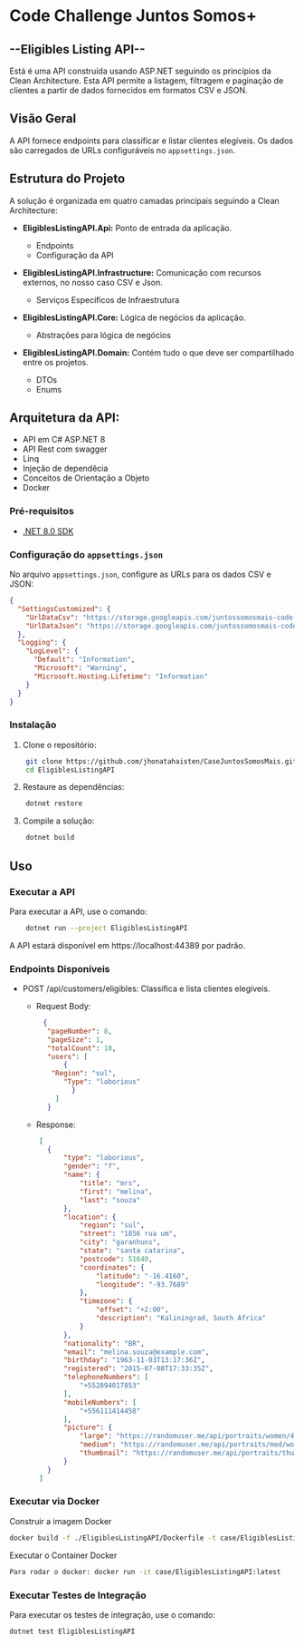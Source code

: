 # Code Challenge Juntos Somos+
## --Eligibles Listing API--

Está é uma API construída usando ASP.NET seguindo os princípios da Clean Architecture. Esta API permite a listagem, filtragem e paginação de clientes a partir de dados fornecidos em formatos CSV e JSON.

## Visão Geral

A API fornece endpoints para classificar e listar clientes elegíveis. Os dados são carregados de URLs configuráveis no `appsettings.json`.

## Estrutura do Projeto

A solução é organizada em quatro camadas principais seguindo a Clean Architecture:

- **EligiblesListingAPI.Api:** Ponto de entrada da aplicação.
  - Endpoints 
  - Configuração da API

- **EligiblesListingAPI.Infrastructure:** Comunicação com recursos externos, no nosso caso CSV e Json. 
  - Serviços Específicos de Infraestrutura

- **EligiblesListingAPI.Core:** Lógica de negócios da aplicação.  
  - Abstrações para lógica de negócios

- **EligiblesListingAPI.Domain:** Contém tudo o que deve ser compartilhado entre os projetos.
  - DTOs
  - Enums

## Arquitetura da API:
   - API em C# ASP.NET 8
   - API Rest com swagger
   - Linq
   - Injeção de dependêcia
   - Conceitos de Orientação a Objeto
   - Docker

### Pré-requisitos

- [.NET 8.0 SDK](https://dotnet.microsoft.com/download/dotnet/8.0)

### Configuração do `appsettings.json`

No arquivo `appsettings.json`, configure as URLs para os dados CSV e JSON:

```json
{
  "SettingsCustomized": {
    "UrlDataCsv": "https://storage.googleapis.com/juntossomosmais-code-challenge/input-backend.csv",
    "UrlDataJson": "https://storage.googleapis.com/juntossomosmais-code-challenge/input-backend.json"
  },
  "Logging": {
    "LogLevel": {
      "Default": "Information",
      "Microsoft": "Warning",
      "Microsoft.Hosting.Lifetime": "Information"
    }
  }
}
```
### Instalação

1. Clone o repositório:
```bash
    git clone https://github.com/jhonatahaisten/CaseJuntosSomosMais.git
    cd EligiblesListingAPI
```

2. Restaure as dependências:
```bash
    dotnet restore
```

3. Compile a solução:
```bash
    dotnet build
```

## Uso
### Executar a API

Para executar a API, use o comando:
```bash
    dotnet run --project EligiblesListingAPI
```

A API estará disponível em https://localhost:44389 por padrão.

### Endpoints Disponíveis
- POST /api/customers/eligibles: Classifica e lista clientes elegíveis.

  - Request Body:

  ```json
       {
        "pageNumber": 8,
        "pageSize": 1,
        "totalCount": 10,
        "users": [
      		{
         "Region": "sul",
      		"Type": "laborious"
		      }
          ]  
        }
  ```
  - Response:

  ```json
      [
    	{
    		"type": "laborious",
    		"gender": "f",
    		"name": {
    			"title": "mrs",
    			"first": "melina",
    			"last": "souza"
    		},
    		"location": {
    			"region": "sul",
    			"street": "1856 rua um",
    			"city": "garanhuns",
    			"state": "santa catarina",
    			"postcode": 51640,
    			"coordinates": {
    				"latitude": "-16.4160",
    				"longitude": "-93.7689"
    			},
    			"timezone": {
    				"offset": "+2:00",
    				"description": "Kaliningrad, South Africa"
    			}
    		},
    		"nationality": "BR",
    		"email": "melina.souza@example.com",
    		"birthday": "1963-11-03T13:17:36Z",
    		"registered": "2015-07-08T17:33:35Z",
    		"telephoneNumbers": [
    			"+552894017853"
    		],
    		"mobileNumbers": [
    			"+556111414458"
    		],
    		"picture": {
    			"large": "https://randomuser.me/api/portraits/women/46.jpg",
    			"medium": "https://randomuser.me/api/portraits/med/women/46.jpg",
    			"thumbnail": "https://randomuser.me/api/portraits/thumb/women/46.jpg"
    		}
    	}
      ]
  ```
### Executar via Docker

Construir a imagem Docker

  ```bash
docker build -f ./EligiblesListingAPI/Dockerfile -t case/EligiblesListingAPI:latest .
  ```

Executar o Container Docker

  ```bash
Para rodar o docker: docker run -it case/EligiblesListingAPI:latest
  ```

### Executar Testes de Integração
Para executar os testes de integração, use o comando:

  ```bash
dotnet test EligiblesListingAPI
  ```
